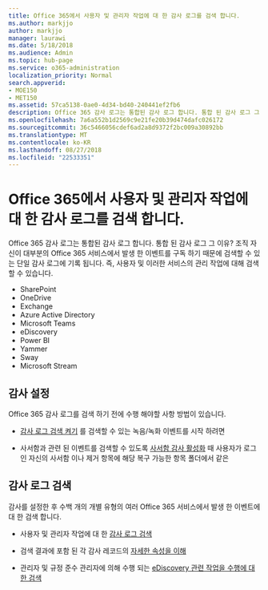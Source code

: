 ```yaml
---
title: Office 365에서 사용자 및 관리자 작업에 대 한 감사 로그를 검색 합니다.
ms.author: markjjo
author: markjjo
manager: laurawi
ms.date: 5/18/2018
ms.audience: Admin
ms.topic: hub-page
ms.service: o365-administration
localization_priority: Normal
search.appverid:
- MOE150
- MET150
ms.assetid: 57ca5138-0ae0-4d34-bd40-240441ef2fb6
description: Office 365 감사 로그는 통합된 감사 로그 합니다. 통합 된 감사 로그 그 이유? 조직 자신이 대부분의 Office 365 서비스에서 발생 한 이벤트를 구독 하기 때문에 검색할 수 있는 단일 감사 로그에 기록 됩니다. 즉, 사용자 및 이러한 서비스의 관리 작업에 대해 검색할 수 있습니다.
ms.openlocfilehash: 7a6a552b1d2569c9e21fe20b39d474dafc026172
ms.sourcegitcommit: 36c5466056cdef6ad2a8d9372f2bc009a30892bb
ms.translationtype: MT
ms.contentlocale: ko-KR
ms.lasthandoff: 08/27/2018
ms.locfileid: "22533351"
---
```

# <a name="search-the-audit-log-for-user-and-admin-activity-in-office-365"></a>Office 365에서 사용자 및 관리자 작업에 대 한 감사 로그를 검색 합니다.

Office 365 감사 로그는 통합된 감사 로그 합니다. 통합 된 감사 로그 그 이유? 조직 자신이 대부분의 Office 365 서비스에서 발생 한 이벤트를 구독 하기 때문에 검색할 수 있는 단일 감사 로그에 기록 됩니다. 즉, 사용자 및 이러한 서비스의 관리 작업에 대해 검색할 수 있습니다. 
  
- SharePoint
- OneDrive
- Exchange
- Azure Active Directory
- Microsoft Teams
- eDiscovery
- Power BI
- Yammer
- Sway
- Microsoft Stream
   
 ## <a name="set-up-auditing"></a>감사 설정
  
Office 365 감사 로그를 검색 하기 전에 수행 해야할 사항 방법이 있습니다.
  
- [감사 로그 검색 켜기](turn-audit-log-search-on-or-off.md) 를 검색할 수 있는 녹음/녹화 이벤트를 시작 하려면 
    
- 사서함과 관련 된 이벤트를 검색할 수 있도록 [사서함 감사 활성화](enable-mailbox-auditing.md) 때 사용자가 로그인 자신의 사서함 이나 제거 항목에 해당 복구 가능한 항목 폴더에서 같은 
    
 ## <a name="search-the-audit-log"></a>감사 로그 검색
  
감사를 설정한 후 수백 개의 개별 유형의 여러 Office 365 서비스에서 발생 한 이벤트에 대 한 검색 합니다.
  
- 사용자 및 관리자 작업에 대 한 [감사 로그 검색](search-the-audit-log-in-security-and-compliance.md) 
    
- 검색 결과에 포함 된 각 감사 레코드의 [자세한 속성을 이해](detailed-properties-in-the-office-365-audit-log.md) 
    
- 관리자 및 규정 준수 관리자에 의해 수행 되는 [eDiscovery 관련 작업을 수행에 대 한 검색](search-for-ediscovery-activities-in-the-audit-log.md) 
